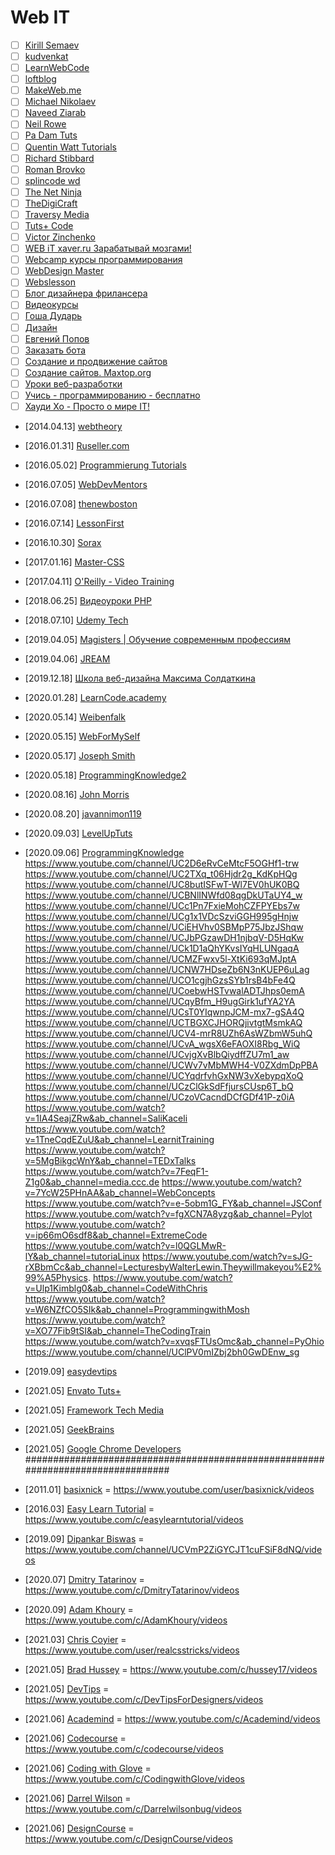 # Web IT

- [ ] [Kirill Semaev](https://www.youtube.com/channel/UCemtVTjKhD_GcEOQ_rNOrRw)
- [ ] [kudvenkat](https://www.youtube.com/channel/UCCTVrRB5KpIiK6V2GGVsR1Q)
- [ ] [LearnWebCode](https://www.youtube.com/channel/UCHRp19HU7Y2LwfI0Ai6WAGQ)
- [ ] [loftblog](https://www.youtube.com/channel/UCIIt69f5D44s2cdb9vXQNzA)
- [ ] [MakeWeb.me](https://www.youtube.com/channel/UCt36CWL85NGtOgUMZ2X6x5g)
- [ ] [Michael Nikolaev](https://www.youtube.com/channel/UCVkuc9H3X8F0lAg5paPcwLg)
- [ ] [Naveed Ziarab](https://www.youtube.com/channel/UCIzPhZKIYoXBYxuN3t4TU2g)
- [ ] [Neil Rowe](https://www.youtube.com/channel/UCwHrYi0GL6dmYaRB0StEbEA)
- [ ] [Pa Dam Tuts](https://www.youtube.com/channel/UCzKW1gIGnerPbsZD-C2QNpA)
- [ ] [Quentin Watt Tutorials](https://www.youtube.com/channel/UCtGGGu_hp8ToQ9BR6Vni19w)
- [ ] [Richard Stibbard](https://www.youtube.com/channel/UCBJnEkFKpFb2742_7cFmVzg)
- [ ] [Roman Brovko](https://www.youtube.com/channel/UCiwYG9Bnxfaipnp5ckCSlQw)
- [ ] [splincode wd](https://www.youtube.com/channel/UC8xfERWMN3YMcQrM260ABtw)
- [ ] [The Net Ninja](https://www.youtube.com/channel/UCW5YeuERMmlnqo4oq8vwUpg)
- [ ] [TheDigiCraft](https://www.youtube.com/channel/UCw0ZIfZiV-BORQvok_cxNPw)
- [ ] [Traversy Media](https://www.youtube.com/channel/UC29ju8bIPH5as8OGnQzwJyA)
- [ ] [Tuts+ Code](https://www.youtube.com/channel/UCd-EhXGbXSozuzsAAdPIn3A)
- [ ] [Victor Zinchenko](https://www.youtube.com/channel/UCQTlLk8CI8GDUPsz21uwjOQ)
- [ ] [WEB iT xaver.ru Зарабатывай мозгами!](https://www.youtube.com/channel/UC4vsJ5PMS3qNN61ORVL05og)
- [ ] [Webcamp курсы программирования](https://www.youtube.com/channel/UCc2xLoUejv78It0Tq61duaA)
- [ ] [WebDesign Master](https://www.youtube.com/channel/UC7enHM_oJRYJOnyJrcRzwbg)
- [ ] [Webslesson](https://www.youtube.com/channel/UC8Nbgc4vUi27HgBv2ffEiHw)
- [ ] [Блог дизайнера фрилансера](https://www.youtube.com/channel/UCiF0YY5d84iFZrLrDsP7xRQ)
- [ ] [Видеокурсы](https://www.youtube.com/channel/UCpRlxyP9_s0QJ8TdOMj3aRA)
- [ ] [Гоша Дударь](https://www.youtube.com/channel/UCvuY904el7JvBlPbdqbfguw)
- [ ] [Дизайн](https://www.youtube.com/channel/UCswtUaxvXXZe3KkwMtgrj9g)
- [ ] [Евгений Попов](https://www.youtube.com/channel/UCA1KuDtQapiKD50wk_mVM-Q)
- [ ] [Заказать бота](https://www.youtube.com/channel/UC7adbVu6XjmCnGyUml-O-xw)
- [ ] [Создание и продвижение сайтов](https://www.youtube.com/channel/UCWWfIyhjfJHdH1Kvx5p9gyg)
- [ ] [Создание сайтов. Maxtop.org](https://www.youtube.com/channel/UCk4Gb1imUGYK5r6U3Xir4Rw)
- [ ] [Уроки веб-разработки](https://www.youtube.com/channel/UCHHw70vvbfyM6xJQoV8U-Pw)
- [ ] [Учись - программированию - бесплатно](https://www.youtube.com/channel/UCYcOu-hGM8gqcXFU1jnFJtg)
- [ ] [Хауди Хо - Просто о мире IT!](https://www.youtube.com/channel/UC7f5bVxWsm3jlZIPDzOMcAg)
- [2014.04.13] [webtheory](https://www.youtube.com/channel/UCD15yBvmQElLP7EFL8vW6Yw/videos)
- [2016.01.31] [Ruseller.com](https://www.youtube.com/channel/UCqp_CZbW5drSGH5AFflSfuA/videos)
- [2016.05.02] [Programmierung Tutorials](https://www.youtube.com/channel/UCbW1_N8jyA4-OTO428LTyjw/videos)
- [2016.07.05] [WebDevMentors](https://www.youtube.com/channel/UCMqC6THcgjvDMbdxa7TaZ7w/videos)
- [2016.07.08] [thenewboston](https://www.youtube.com/channel/UCJbPGzawDH1njbqV-D5HqKw/videos)
- [2016.07.14] [LessonFirst](https://www.youtube.com/channel/UCLAkvv3lfwveX2aqo2oO9GQ/videos)
- [2016.10.30] [Sorax](https://www.youtube.com/channel/UCdnFX7mzgup9moXG2fULOog/videos)
- [2017.01.16] [Master-CSS](https://www.youtube.com/channel/UC0Fl0gKuawQQs8jf35T_kfg/videos)
- [2017.04.11] [O'Reilly - Video Training](https://www.youtube.com/channel/UCFvbB4_qLYRrOQNuFudz-Mg/videos)
- [2018.06.25] [Видеоуроки PHP](https://www.youtube.com/channel/UCpEWlcj5rkU1H9vkIf9Lb5g/videos)
- [2018.07.10] [Udemy Tech](https://www.youtube.com/channel/UCU6e4MJtvlcX5DBLP1cq8hQ/videos)
- [2019.04.05] [Magisters | Обучение современным профессиям](https://www.youtube.com/channel/UCUzksGhlJU0rNF5KneUZkSA/videos)
- [2019.04.06] [JREAM](https://www.youtube.com/channel/UCFfuK45zBZxhq0m1bxYP-Zw/videos)
- [2019.12.18] [Школа веб-дизайна Максима Солдаткина](https://www.youtube.com/channel/UCD2oiYqLVHUocIDh9iiDFIg/videos)
- [2020.01.28] [LearnCode.academy](https://www.youtube.com/channel/UCVTlvUkGslCV_h-nSAId8Sw/videos)
- [2020.05.14] [Weibenfalk](https://www.youtube.com/channel/UCnnnWy4UTYN258FfVGeXBbg)
- [2020.05.15] [WebForMySelf](https://www.youtube.com/channel/UCGuhp4lpQvK94ZC5kuOZbjA)
- [2020.05.17] [Joseph Smith](https://www.youtube.com/channel/UCWxB7V9weF702avKxXESdvw)
- [2020.05.18] [ProgrammingKnowledge2](https://www.youtube.com/channel/UC8aFE06Cti9OnQcKpl6rDvQ)
- [2020.08.16] [John Morris](https://www.youtube.com/channel/UCFh7FvnJ_0sVP4V0rZe6AaA)
- [2020.08.20] [javannimon119](https://www.youtube.com/channel/UCe-2zBJGYQ2M9HaWb0IAoJg/videos)
- [2020.09.03] [LevelUpTuts](https://www.youtube.com/channel/UCyU5wkjgQYGRB0hIHMwm2Sg/videos)
- [2020.09.06] [ProgrammingKnowledge](https://www.youtube.com/channel/UCs6nmQViDpUw0nuIx9c_WvA/videos)
https://www.youtube.com/channel/UC2D6eRvCeMtcF5OGHf1-trw
https://www.youtube.com/channel/UC2TXq_t06Hjdr2g_KdKpHQg
https://www.youtube.com/channel/UC8butISFwT-Wl7EV0hUK0BQ
https://www.youtube.com/channel/UCBNlINWfd08qgDkUTaUY4_w
https://www.youtube.com/channel/UCc1Pn7FxieMohCZFPYEbs7w
https://www.youtube.com/channel/UCg1x1VDcSzviGGH995gHnjw
https://www.youtube.com/channel/UCiEHVhv0SBMpP75JbzJShqw
https://www.youtube.com/channel/UCJbPGzawDH1njbqV-D5HqKw
https://www.youtube.com/channel/UCk1D1aQhYKvsIYqHLUNgaqA
https://www.youtube.com/channel/UCMZFwxv5l-XtKi693qMJptA
https://www.youtube.com/channel/UCNW7HDseZb6N3nKUEP6uLag
https://www.youtube.com/channel/UCO1cgjhGzsSYb1rsB4bFe4Q
https://www.youtube.com/channel/UCoebwHSTvwalADTJhps0emA
https://www.youtube.com/channel/UCqyBfm_H9ugGirk1ufYA2YA
https://www.youtube.com/channel/UCsT0YIqwnpJCM-mx7-gSA4Q
https://www.youtube.com/channel/UCTBGXCJHORQjivtgtMsmkAQ
https://www.youtube.com/channel/UCV4-mrR8UZh6AsWZbmW5uhQ
https://www.youtube.com/channel/UCvA_wgsX6eFAOXI8Rbg_WiQ
https://www.youtube.com/channel/UCvjgXvBlbQiydffZU7m1_aw
https://www.youtube.com/channel/UCWv7vMbMWH4-V0ZXdmDpPBA
https://www.youtube.com/channel/UCYqdrfvhGxNW3vXebypqXoQ
https://www.youtube.com/channel/UCzClGkSdFfjursCUsp6T_bQ
https://www.youtube.com/channel/UCzoVCacndDCfGDf41P-z0iA
https://www.youtube.com/watch?v=1IA4SeajZRw&ab_channel=SaliKaceli
https://www.youtube.com/watch?v=1TneCqdEZuU&ab_channel=LearnitTraining
https://www.youtube.com/watch?v=5MgBikgcWnY&ab_channel=TEDxTalks
https://www.youtube.com/watch?v=7FeqF1-Z1g0&ab_channel=media.ccc.de
https://www.youtube.com/watch?v=7YcW25PHnAA&ab_channel=WebConcepts
https://www.youtube.com/watch?v=e-5obm1G_FY&ab_channel=JSConf
https://www.youtube.com/watch?v=fgXCN7A8yzg&ab_channel=Pylot
https://www.youtube.com/watch?v=ip66mO6sdf8&ab_channel=ExtremeCode
https://www.youtube.com/watch?v=l0QGLMwR-lY&ab_channel=tutoriaLinux
https://www.youtube.com/watch?v=sJG-rXBbmCc&ab_channel=LecturesbyWalterLewin.Theywillmakeyou%E2%99%A5Physics.
https://www.youtube.com/watch?v=Ulp1Kimblg0&ab_channel=CodeWithChris
https://www.youtube.com/watch?v=W6NZfCO5SIk&ab_channel=ProgrammingwithMosh
https://www.youtube.com/watch?v=XO77Fib9tSI&ab_channel=TheCodingTrain
https://www.youtube.com/watch?v=xvqsFTUsOmc&ab_channel=PyOhio
https://www.youtube.com/channel/UClPV0mIZbj2bh0GwDEnw_sg
- [2019.09] [easydevtips](https://www.youtube.com/channel/UCI-vEugj8uNGB_ZFuutlMYw/videos)
- [2021.05] [Envato Tuts+](https://www.youtube.com/channel/UC8lxnUR_CzruT2KA6cb7p0Q/videos)
- [2021.05] [Framework Tech Media](https://www.youtube.com/channel/UCkg_xpBf5gMSnBZx8uRG-yg/videos)
- [2021.05] [GeekBrains](https://www.youtube.com/channel/UCN6geF_MsLDEp5ISxXKgAFQ/videos)
- [2021.05] [Google Chrome Developers](https://www.youtube.com/channel/UCnUYZLuoy1rq1aVMwx4aTzw/videos)
################################################################################

- [2011.01] [basixnick](https://www.youtube.com/channel/UC6hMTO-QhmYQvpNTkhha2dA) = <https://www.youtube.com/user/basixnick/videos>
- [2016.03] [Easy Learn Tutorial](https://www.youtube.com/channel/UCOmFcwNbdxxRXR6Xza0m4Ew) = <https://www.youtube.com/c/easylearntutorial/videos>
- [2019.09] [Dipankar Biswas](https://www.youtube.com/channel/UCVmP2ZiGYCJT1cuFSiF8dNQ) = <https://www.youtube.com/channel/UCVmP2ZiGYCJT1cuFSiF8dNQ/videos>
- [2020.07] [Dmitry Tatarinov](https://www.youtube.com/channel/UCqGmFw8wurbav1q8tf3Zi8A) = <https://www.youtube.com/c/DmitryTatarinov/videos>
- [2020.09] [Adam Khoury](https://www.youtube.com/channel/UCpzRDg0orQBZFBPzeXm1yNg) = <https://www.youtube.com/c/AdamKhoury/videos>
- [2021.03] [Chris Coyier](https://www.youtube.com/channel/UCADyUOnhyEoQqrw_RrsGleA) = <https://www.youtube.com/user/realcsstricks/videos>
- [2021.05] [Brad Hussey](https://www.youtube.com/channel/UCVguiojKA6iobcySMJ5boNA) = <https://www.youtube.com/c/hussey17/videos>
- [2021.05] [DevTips](https://www.youtube.com/channel/UCyIe-61Y8C4_o-zZCtO4ETQ) = <https://www.youtube.com/c/DevTipsForDesigners/videos>
- [2021.06] [Academind](https://www.youtube.com/channel/UCSJbGtTlrDami-tDGPUV9-w) = <https://www.youtube.com/c/Academind/videos>
- [2021.06] [Codecourse](https://www.youtube.com/channel/UCpOIUW62tnJTtpWFABxWZ8g) = <https://www.youtube.com/c/codecourse/videos>
- [2021.06] [Coding with Glove](https://www.youtube.com/channel/UCxSITxL2JbF229OGCqieVZw) = <https://www.youtube.com/c/CodingwithGlove/videos>
- [2021.06] [Darrel Wilson](https://www.youtube.com/channel/UC5alq-VmYnfQZt7YaNgdcGw) = <https://www.youtube.com/c/Darrelwilsonbug/videos>
- [2021.06] [DesignCourse](https://www.youtube.com/channel/UCVyRiMvfUNMA1UPlDPzG5Ow) = <https://www.youtube.com/c/DesignCourse/videos>

